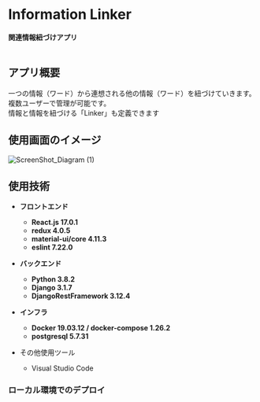 # Information Linker

**関連情報紐づけアプリ**
<br><br>

## アプリ概要

一つの情報（ワード）から連想される他の情報（ワード）を紐づけていきます。<br>
複数ユーザーで管理が可能です。<br>
情報と情報を紐づける「Linker」も定義できます<br>

## 使用画面のイメージ
![ScreenShot_Diagram (1)]()

## 使用技術

* __フロントエンド__
  * __React.js 17.0.1__
  * __redux 4.0.5__
  * __material-ui/core 4.11.3__
  * __eslint 7.22.0__

* __バックエンド__
  * __Python 3.8.2__
  * __Django 3.1.7__
  * __DjangoRestFramework 3.12.4__

* __インフラ__
  * __Docker 19.03.12 / docker-compose 1.26.2__
  * __postgresql 5.7.31__

* その他使用ツール
  * Visual Studio Code


### ローカル環境でのデプロイ


